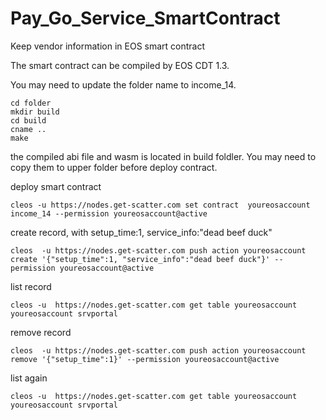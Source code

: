 # Pay_Go_Service_SmartContract
Keep vendor information in EOS smart contract

The smart contract can be compiled by EOS CDT 1.3.

You may need to update the folder name to income_14.


```
cd folder
mkdir build
cd build
cname ..
make
```

the compiled abi file and wasm is located in build foldler. You may need to copy them to upper folder before deploy contract.

deploy smart contract
```
cleos -u https://nodes.get-scatter.com set contract  youreosaccount income_14 --permission youreosaccount@active
```
create record, with setup_time:1, service_info:"dead beef duck"
```
cleos  -u https://nodes.get-scatter.com push action youreosaccount create '{"setup_time":1, "service_info":"dead beef duck"}' --permission youreosaccount@active
```
list record
```
cleos -u  https://nodes.get-scatter.com get table youreosaccount youreosaccount srvportal
```
remove record
```
cleos  -u https://nodes.get-scatter.com push action youreosaccount remove '{"setup_time":1}' --permission youreosaccount@active
```
list again
```
cleos -u  https://nodes.get-scatter.com get table youreosaccount youreosaccount srvportal
```
